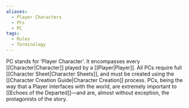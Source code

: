 ```yaml
---
aliases:
  - Player Characters
  - PCs
  - PC
tags:
  - Rules
  - Terminology
---
```

PC stands for ‘Player Character’. It encompasses every [[Character|Character]] played by a [[Player|Player]]. All PCs require full [[Character Sheet|Character Sheets]], and must be created using the [[Character Creation Guide|Character Creation]] process. PCs, being the way that a Player interfaces with the world, are extremely important to [[Echoes of the Departed]]—and are, almost without exception, the protagonists of the story.
